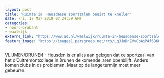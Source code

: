 ```yaml
---
layout: post
title: "Ruimte in  Heusdense sportzalen begint te knellen"
date: Fri, 17 May 2019 07:24:59 GMT
categories: 
- noord-brabant 
- waalwijk 
externe_link: "https://www.ad.nl/waalwijk/ruimte-in-heusdense-sportzalen-begint-te-knellen~a80a6c06/"
feature_image: "https://images1.persgroep.net/rcs/LqJJuDnZVvCbAqP4f6B6OGglAWI/diocontent/111242364/_fitwidth/400/?appId=21791a8992982cd8da851550a453bd7f&quality=0.7"
---
```


VLIJMEN/DRUNEN - Heusden is er alles aan gelegen dat de sportzaal van het d’Oultremontcollege in Drunen de komende jaren openblijft. Anders komen clubs in de problemen. Maar op de lange termijn moet meer gebeuren.
